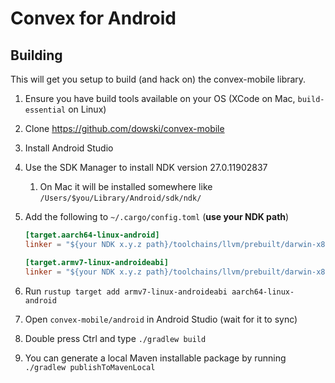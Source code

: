 # Convex for Android

## Building

This will get you setup to build (and hack on) the convex-mobile library.

1. Ensure you have build tools available on your OS (XCode on Mac, `build-essential` on Linux)
2. Clone https://github.com/dowski/convex-mobile
3. Install Android Studio
4. Use the SDK Manager to install NDK version 27.0.11902837
    1. On Mac it will be installed somewhere like `/Users/$you/Library/Android/sdk/ndk/`
5. Add the following to `~/.cargo/config.toml` (**use your NDK path**)

    ```toml
    [target.aarch64-linux-android]
    linker = "${your NDK x.y.z path}/toolchains/llvm/prebuilt/darwin-x86_64/bin/aarch64-linux-android35-clang"
    
    [target.armv7-linux-androideabi]
    linker = "${your NDK x.y.z path}/toolchains/llvm/prebuilt/darwin-x86_64/bin/armv7a-linux-androideabi35-clang"
    ```

6. Run `rustup target add armv7-linux-androideabi aarch64-linux-android`
7. Open `convex-mobile/android` in Android Studio (wait for it to sync)
8. Double press Ctrl and type `./gradlew build`
9. You can generate a local Maven installable package by running `./gradlew publishToMavenLocal`